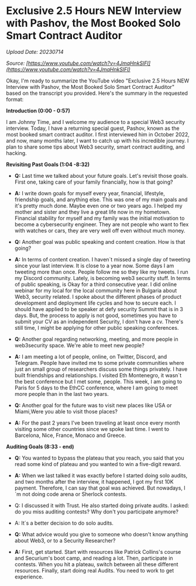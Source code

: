 # Exclusive 2.5 Hours NEW Interview with Pashov, the Most Booked Solo Smart Contract Auditor

*Upload Date: 20230714*

*Source: [https://www.youtube.com/watch?v=4JmqHnkSlFI](https://www.youtube.com/watch?v=4JmqHnkSlFI)*

Okay, I'm ready to summarize the YouTube video "Exclusive 2.5 Hours NEW Interview with Pashov, the Most Booked Solo Smart Contract Auditor" based on the transcript you provided. Here's the summary in the requested format:

**Introduction (0:00 - 0:57)**

I am Johnny Time, and I welcome my audience to a special Web3 security interview. Today, I have a returning special guest, Pashov, known as the most booked smart contract auditor. I first interviewed him in October 2022, and now, many months later, I want to catch up with his incredible journey. I plan to share some tips about Web3 security, smart contract auditing, and hacking.

**Revisiting Past Goals (1:04 -8:32)**

*   **Q:** Last time we talked about your future goals. Let's revisit those goals. First one, taking care of your family financially, how is that going?

*   **A:**  I write down goals for myself every year, financial, lifestyle, friendship goals, and anything else. This was one of my main goals and it's pretty much done. Maybe even one or two years ago. I helped my mother and sister and they live a great life now in my hometown. Financial stability for myself and my family was the initial motivation to become a cybersecurity engineer. They are not people who want to flex with watches or cars, they are very well off even without much money.

*   **Q:** Another goal was public speaking and content creation. How is that going?

*   **A:** In terms of content creation. I haven´t missed a single day of tweeting since your last interview. It is close to a year now. Some days I am tweeting more than once. People follow me so they like my tweets. I run my Discord community. Lately, is becoming web3 security stuff.
    In terms of public speaking, is Okay for a third consecutive year. I did online webinar for my local for the local community here in Bulgaria about Web3, security related. I spoke about the different phases of product development and deployment life cycles and how to secure each.
    I should have applied to be speaker at defy security Summit that is in 3 days. But, the process to apply is not good, sometimes you have to submit your CV as an independent Security, I don't have a cv.
    There's still time, I might be applying for other public speaking conferences.

*   **Q:** Another goal regarding networking, meeting, and more people in web3security space. We're able to meet new people?

*   **A:** I am meeting a lot of people, online, on Twitter, Discord, and Telegram. People have invited me to some private communities where just an small group of researchers discuss some things privately. I have built friendships and relationships. I visited Eth Montenegro, it wasn´t the best conference but I met some, people. This week, I am going to Paris for 5 days to the EthCC conference, where I am going to meet more people than in the last two years.

*   **Q:** Another goal for the future was to visit new places like USA or Miami,Were you able to visit those places?

*   **A:** For the past 2 years I've been traveling at least once every month visiting some other countries since we spoke last time. I went to Barcelona, Nice, France, Monaco and Greece.

**Auditing Goals (8:33 - end)**

*  **Q:** You wanted to bypass the plateau that you reach, you said that you read some kind of plateau and you wanted to win a five-digit reward.
*   **A:** When we last talked it was exactly before I started doing solo audits, and two months after the interview, it happened, I got my first 10K payment. Therefore, I can say that goal was achieved. But nowadays, I´m not doing code arena or Sherlock contests.
* Q: I discussed it with Trust. He also started doing private audits. I asked: do you miss auditing contests? Why don't you participate anymore?
* A: It´s a better decision to do solo audits.
*   **Q:** What advice would you give to someone who doesn't know anything about Web3, or to a Security Researcher?

*   **A:** First, get started. Start with resources like Patrick Collins's course and Securium's boot camp, and reading a lot. Then, participate in contests. When you hit a plateau, switch between all these different resources. Finally, start doing real Audits.
You need to work to get experience.